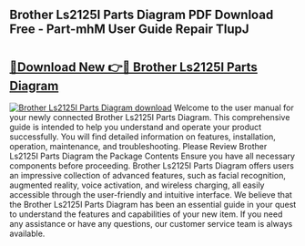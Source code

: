 ## Brother Ls2125I Parts Diagram PDF Download Free - Part-mhM User Guide Repair TlupJ

# <h2><a href="http://dft6yx.blite.top/?on=Brother+Ls2125I+Parts+Diagram">🔗Download New 👉🔴 Brother Ls2125I Parts Diagram</a></h2>

[![Brother Ls2125I Parts Diagram download](https://i.imgur.com/lujVjoI.png)](http://dft6yx.blite.top/?on=Brother+Ls2125I+Parts+Diagram)
Welcome to the user manual for your newly connected Brother Ls2125I Parts Diagram. This comprehensive guide is intended to help you understand and operate your product successfully. You will find detailed information on features, installation, operation, maintenance, and troubleshooting. Please Review Brother Ls2125I Parts Diagram the Package Contents Ensure you have all necessary components before proceeding. Brother Ls2125I Parts Diagram offers users an impressive collection of advanced features, such as facial recognition, augmented reality, voice activation, and wireless charging, all easily accessible through the user-friendly and intuitive interface. We believe that the Brother Ls2125I Parts Diagram has been an essential guide in your quest to understand the features and capabilities of your new item. If you need any assistance or have any questions, our customer service team is always available.
